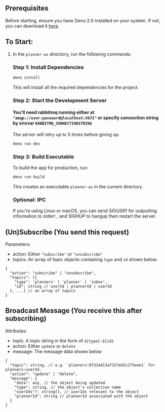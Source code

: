 ## Prerequisites
Before starting, ensure you have Deno 2.0 installed on your system. If not, you can download it [here](https://deno.com/).

## To Start:
1. In the `planner-ws` directory, run the following commands:
   ### Step 1: Install Dependencies
   ```bash
   deno install
   ```
   This will install all the required dependencies for the project.

   ### Step 2: Start the Development Server
   #### You'll need rabbitmq running either at `"amqp://user:password@localhost:5672"` or specify connection string by envvar `RABBITMQ_CONNECTIONSTRING`
   The server will retry up to 5 times before giving up.
   ```bash
   deno run dev
   ```

   ### Step 3: Build Executable
   To build the app for production, run:
   ```bash
   deno run build
   ```
   This creates an executable `planner-ws` in the current directory.

   ### Optional: IPC
   If you're using Linux or macOS, you can send SIGUSR1 for outputting information to stderr
   , and SIGHUP to hangup then restart the server.


## (Un)Subscribe (You send this request)
Parameters:
- action: Either `"subscribe"` or `"unsubscribe"`
- topics: An array of topic objects containing `type` and `id` shown below.
```jsonc
{
  "action": "subscribe" | "unsubscribe",
  "topics": [{
    "type": 'planners' | 'planner' | 'inbox',
    "id": string // userId | plannerId | userId
  }, ...] // an array of topics
}
```

## Broadcast Message (You receive this after subscribing)
Attributes:
- topic: A topic string in the form of `${type}:${id}`.
- action: Either `update` or `delete`
- message: The message data shown below
```jsonc
{
  "topic": string, // e.g. `planners:6733a813af257e92c275eee1` for planners:userId.
  "action": "update" | "delete",
  "message": {
    "data": any, // the object being updated
    "type": string, // the object's collection name
    "userIds"?: string[], // userIds relevant to the object
    "plannerId": string // plannerId associated with the object
  }
}
```
